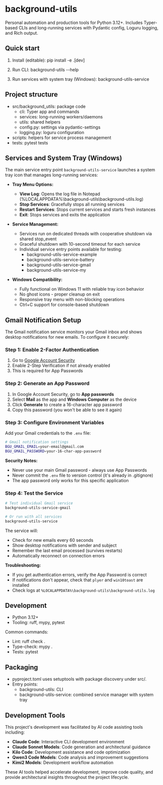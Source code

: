 # background-utils

Personal automation and production tools for Python 3.12+. Includes Typer-based CLIs and long-running services with Pydantic config, Loguru logging, and Rich output.

## Quick start

1) Install (editable):
    pip install -e .[dev]

2) Run CLI:
    background-utils --help

3) Run services with system tray (Windows):
    background-utils-service

## Project structure

- src/background_utils: package code
  - cli: Typer app and commands
  - services: long-running workers/daemons
  - utils: shared helpers
  - config.py: settings via pydantic-settings
  - logging.py: loguru configuration
- scripts: helpers for service process management
- tests: pytest tests

## Services and System Tray (Windows)

The main service entry point `background-utils-service` launches a system tray icon that manages long-running services:

- **Tray Menu Options:**
  - **View Log**: Opens the log file in Notepad (%LOCALAPPDATA%\background-utils\background-utils.log)
  - **Stop Services**: Gracefully stops all running services
  - **Restart Services**: Stops current services and starts fresh instances
  - **Exit**: Stops services and exits the application

- **Service Management:**
  - Services run on dedicated threads with cooperative shutdown via shared stop_event
  - Graceful shutdown with 10-second timeout for each service
  - Individual service entry points available for testing:
    - background-utils-service-example
    - background-utils-service-battery
    - background-utils-service-gmail
    - background-utils-service-my

- **Windows Compatibility:**
  - Fully functional on Windows 11 with reliable tray icon behavior
  - No ghost icons - proper cleanup on exit
  - Responsive tray menu with non-blocking operations
  - Ctrl+C support for console-based shutdown

## Gmail Notification Setup

The Gmail notification service monitors your Gmail inbox and shows desktop notifications for new emails. To configure it securely:

### Step 1: Enable 2-Factor Authentication

1. Go to [Google Account Security](https://myaccount.google.com/security)
2. Enable 2-Step Verification if not already enabled
3. This is required for App Passwords

### Step 2: Generate an App Password

1. In Google Account Security, go to **App passwords**
2. Select **Mail** as the app and **Windows Computer** as the device
3. Click **Generate** to create a 16-character app password
4. Copy this password (you won't be able to see it again)

### Step 3: Configure Environment Variables

Add your Gmail credentials to the `.env` file:

```bash
# Gmail notification settings
BGU_GMAIL_EMAIL=your-email@gmail.com
BGU_GMAIL_PASSWORD=your-16-char-app-password
```

**Security Notes:**

- Never use your main Gmail password - always use App Passwords
- Never commit the `.env` file to version control (it's already in .gitignore)
- The app password only works for this specific application

### Step 4: Test the Service

```bash
# Test individual Gmail service
background-utils-service-gmail

# Or run with all services
background-utils-service
```

The service will:

- Check for new emails every 60 seconds
- Show desktop notifications with sender and subject
- Remember the last email processed (survives restarts)
- Automatically reconnect on connection errors

**Troubleshooting:**

- If you get authentication errors, verify the App Password is correct
- If notifications don't appear, check that `plyer` and `win10toast` are installed
- Check logs at `%LOCALAPPDATA%\background-utils\background-utils.log`

## Development

- Python 3.12+
- Tooling: ruff, mypy, pytest

Common commands:

- Lint:
    ruff check .
- Type-check:
    mypy .
- Tests:
    pytest

## Packaging

- pyproject.toml uses setuptools with package discovery under src/.
- Entry points:
  - background-utils: CLI
  - background-utils-service: combined service manager with system tray

## Development Tools

This project's development was facilitated by AI code assisting tools including:

- **Claude Code**: Interactive CLI development environment
- **Claude Sonnet Models**: Code generation and architectural guidance
- **Kilo Code**: Development assistance and code optimization
- **Qwen3 Code Models**: Code analysis and improvement suggestions
- **Kimi2 Models**: Development workflow automation

These AI tools helped accelerate development, improve code quality, and provide architectural insights throughout the project lifecycle.
